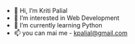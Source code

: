 - 👋 Hi, I’m Kriti Palial
- 👀 I’m interested in Web Development
- 🌱 I’m currently learning Python
- 📫 you can mai me - kpalial@gmail.com

<!---
kpalial/kpalial is a ✨ special ✨ repository because its `README.md` (this file) appears on your GitHub profile.
You can click the Preview link to take a look at your changes.
--->
